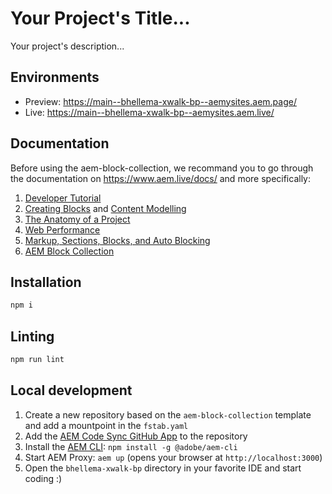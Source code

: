 # Your Project's Title...
Your project's description...

## Environments
- Preview: https://main--bhellema-xwalk-bp--aemysites.aem.page/
- Live: https://main--bhellema-xwalk-bp--aemysites.aem.live/

## Documentation

Before using the aem-block-collection, we recommand you to go through the documentation on https://www.aem.live/docs/ and more specifically:
1. [Developer Tutorial](https://www.aem.live/developer/ue-tutorial)
1. [Creating Blocks](https://www.aem.live/developer/universal-editor-blocks) and [Content Modelling](https://www.aem.live/developer/component-model-definitions)
1. [The Anatomy of a Project](https://www.aem.live/developer/anatomy-of-a-project)
1. [Web Performance](https://www.aem.live/developer/keeping-it-100)
1. [Markup, Sections, Blocks, and Auto Blocking](https://www.aem.live/developer/markup-sections-blocks)
1. [AEM Block Collection](https://www.aem.live/developer/block-collection#block-collection-1)

## Installation

```sh
npm i
```

## Linting

```sh
npm run lint
```

## Local development

1. Create a new repository based on the `aem-block-collection` template and add a mountpoint in the `fstab.yaml`
1. Add the [AEM Code Sync GitHub App](https://github.com/apps/aem-code-sync) to the repository
1. Install the [AEM CLI](https://github.com/adobe/helix-cli): `npm install -g @adobe/aem-cli`
1. Start AEM Proxy: `aem up` (opens your browser at `http://localhost:3000`)
1. Open the `bhellema-xwalk-bp` directory in your favorite IDE and start coding :)